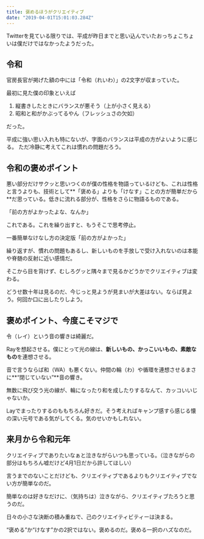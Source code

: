 ```yaml
---
title: 褒めるほうがクリエイティブ
date: "2019-04-01T15:01:03.284Z"
---
```


Twitterを見ている限りでは、平成が昨日までと思い込んでいたおっちょこちょいは僕だけではなかったようだった。


## 令和

官房長官が掲げた額の中には「令和（れいわ）」の2文字が収まっていた。

最初に見た僕の印象といえば

1. 縦書きしたときにバランスが悪そう（上が小さく見える）
2. 昭和と和がかぶってるやん（フレッシュさの欠如）

だった。

平成に強い思い入れも特にないが、字面のバランスは平成の方がよいように感じる。
ただ冷静に考えてこれは慣れの問題だろう。

## 令和の褒めポイント

悪い部分だけサクッと思いつくのが僕の性格を物語っているけども、これは性格と言うよりも、技術として**「褒める」よりも「けなす」ことの方が簡単だから**だ思っている。低きに流れる部分が、性格をさらに物語るものである。

「前の方がよかったよな、なんか」

これである。これを繰り出すと、もうそこで思考停止。

一番簡単なけなし方の決定版「前の方がよかった」

繰り返すが、慣れの問題もあるし、新しいものを手放しで受け入れないのは本能や脊髄の反射に近い感情だ。

そこから目を背けず、むしろグッと隅々まで見るかどうかでクリエイティブは変わる。

どうせ数十年は見るのだ、今じっと見ようが見まいが大差はない。ならば見よう。何回か口に出したりしよう。

## 褒めポイント、今度こそマジで

令（レイ）という音の響きは綺麗だ。

Rayを想起させる。僕にとって光の線は、**新しいもの、かっこいいもの、素敵なもの**を連想させる。

音で言うならば和（WA）も悪くない。仲間の輪（わ）や循環を連想させるまさに**“閉じていない”**音の響き。

無数に飛び交う光の線が、輪になったり和を成したりするなんて、カッコいいじゃないか。

Layでまったりするのももちろん好きだ。そう考えればキャンプ感すら感じる懐の深い元号である気がしてくる。気のせいかもしれない。

## 来月から令和元年

クリエイティブでありたいなぁと泣きながらいつも思っている。（泣きながらの部分はもちろん嘘だけど4月1日だから許してほしい）

言うまでのないことだけども、クリエイティブであるよりもクリエイティブでない方が簡単なのだ。

簡単なのは好きなだけに、（気持ちは）泣きながら、クリエイティブたろうと思うのだ。

日々の小さな決断の積み重ねで、己のクリエイティビティーは決まる。

“褒める”か“けなす”かの2択ではない。褒めるのだ。褒める一択のハズなのだ。

